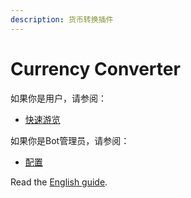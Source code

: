 ```yaml
---
description: 货币转换插件
---
```


# Currency Converter

如果你是用户，请参阅：

* [快速游览](quick-tour.md)

如果你是Bot管理员，请参阅：

* [配置](configuration/overview.md)



Read the [English guide](https://docs.logthm.com/currency-converter/v/en).
